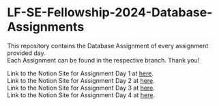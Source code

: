 # LF-SE-Fellowship-2024-Database-Assignments

This repository contains the Database Assignment of every assignment provided day.  
Each Assignment can be found in the respective branch. Thank you!  

Link to the Notion Site for Assignment Day 1 at [here](https://sour-woolen-451.notion.site/Database-Assignment-Day-1-d9f029ad8b2f44b791b13e5331c375ae?pvs=4).  
Link to the Notion Site for Assignment Day 2 at [here](https://sour-woolen-451.notion.site/Database-Assignment-Day-2-61ca347e6930442394dc58f166f140d3).  
Link to the Notion Site for Assignment Day 3 at [here](https://sour-woolen-451.notion.site/Database-Assignment-Day-3-6d59fc8e0c5e4628b607b21dac6c4da9?pvs=25).  
Link to the Notion Site for Assignment Day 4 at [here](https://sour-woolen-451.notion.site/Database-Assignment-Day-4-1f828c68b51e4f118e6dd16a5ee76a78).

